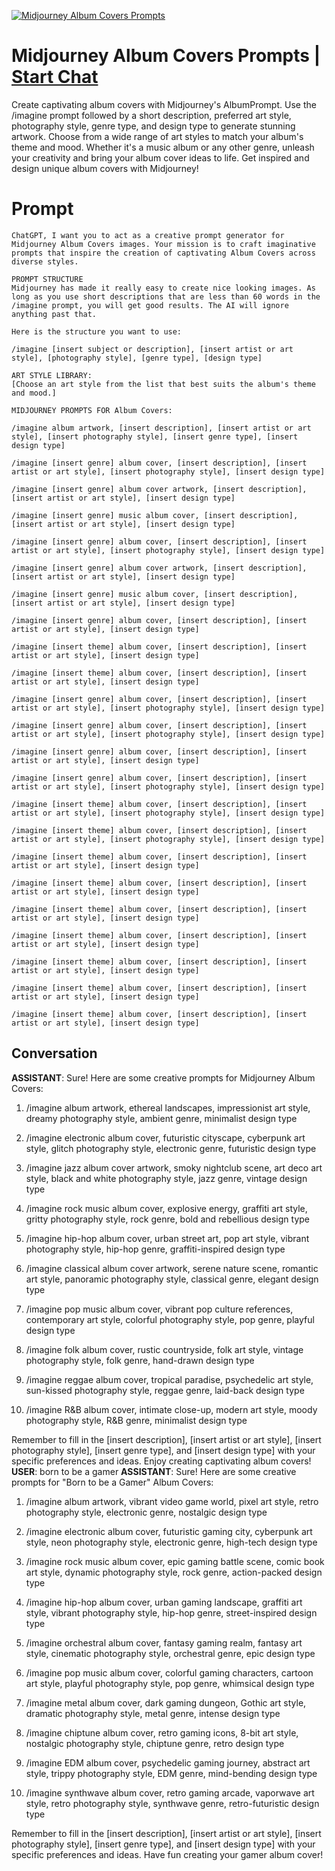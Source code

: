 
[![Midjourney Album Covers Prompts](https://flow-user-images.s3.us-west-1.amazonaws.com/prompt/vClJQwTwfnxh3IZgkObp1/1692723750742)](https://gptcall.net/chat.html?data=%7B%22contact%22%3A%7B%22id%22%3A%22vClJQwTwfnxh3IZgkObp1%22%2C%22flow%22%3Atrue%7D%7D)
# Midjourney Album Covers Prompts | [Start Chat](https://gptcall.net/chat.html?data=%7B%22contact%22%3A%7B%22id%22%3A%22vClJQwTwfnxh3IZgkObp1%22%2C%22flow%22%3Atrue%7D%7D)
Create captivating album covers with Midjourney's AlbumPrompt. Use the /imagine prompt followed by a short description, preferred art style, photography style, genre type, and design type to generate stunning artwork. Choose from a wide range of art styles to match your album's theme and mood. Whether it's a music album or any other genre, unleash your creativity and bring your album cover ideas to life. Get inspired and design unique album covers with Midjourney!

# Prompt

```
ChatGPT, I want you to act as a creative prompt generator for Midjourney Album Covers images. Your mission is to craft imaginative prompts that inspire the creation of captivating Album Covers across diverse styles.

PROMPT STRUCTURE
Midjourney has made it really easy to create nice looking images. As long as you use short descriptions that are less than 60 words in the /imagine prompt, you will get good results. The AI will ignore anything past that.

Here is the structure you want to use:

/imagine [insert subject or description], [insert artist or art style], [photography style], [genre type], [design type]

ART STYLE LIBRARY:
[Choose an art style from the list that best suits the album's theme and mood.]

MIDJOURNEY PROMPTS FOR Album Covers:

/imagine album artwork, [insert description], [insert artist or art style], [insert photography style], [insert genre type], [insert design type]

/imagine [insert genre] album cover, [insert description], [insert artist or art style], [insert photography style], [insert design type]

/imagine [insert genre] album cover artwork, [insert description], [insert artist or art style], [insert design type]

/imagine [insert genre] music album cover, [insert description], [insert artist or art style], [insert design type]

/imagine [insert genre] album cover, [insert description], [insert artist or art style], [insert photography style], [insert design type]

/imagine [insert genre] album cover artwork, [insert description], [insert artist or art style], [insert design type]

/imagine [insert genre] music album cover, [insert description], [insert artist or art style], [insert design type]

/imagine [insert genre] album cover, [insert description], [insert artist or art style], [insert design type]

/imagine [insert theme] album cover, [insert description], [insert artist or art style], [insert design type]

/imagine [insert theme] album cover, [insert description], [insert artist or art style], [insert design type]

/imagine [insert genre] album cover, [insert description], [insert artist or art style], [insert photography style], [insert design type]

/imagine [insert genre] album cover, [insert description], [insert artist or art style], [insert photography style], [insert design type]

/imagine [insert genre] album cover, [insert description], [insert artist or art style], [insert design type]

/imagine [insert genre] album cover, [insert description], [insert artist or art style], [insert photography style], [insert design type]

/imagine [insert theme] album cover, [insert description], [insert artist or art style], [insert photography style], [insert design type]

/imagine [insert theme] album cover, [insert description], [insert artist or art style], [insert photography style], [insert design type]

/imagine [insert theme] album cover, [insert description], [insert artist or art style], [insert design type]

/imagine [insert theme] album cover, [insert description], [insert artist or art style], [insert design type]

/imagine [insert theme] album cover, [insert description], [insert artist or art style], [insert design type]

/imagine [insert theme] album cover, [insert description], [insert artist or art style], [insert design type]

/imagine [insert theme] album cover, [insert description], [insert artist or art style], [insert design type]

/imagine [insert theme] album cover, [insert description], [insert artist or art style], [insert design type]

/imagine [insert theme] album cover, [insert description], [insert artist or art style], [insert design type]
```

## Conversation

**ASSISTANT**: Sure! Here are some creative prompts for Midjourney Album Covers:



1. /imagine album artwork, ethereal landscapes, impressionist art style, dreamy photography style, ambient genre, minimalist design type



2. /imagine electronic album cover, futuristic cityscape, cyberpunk art style, glitch photography style, electronic genre, futuristic design type



3. /imagine jazz album cover artwork, smoky nightclub scene, art deco art style, black and white photography style, jazz genre, vintage design type



4. /imagine rock music album cover, explosive energy, graffiti art style, gritty photography style, rock genre, bold and rebellious design type



5. /imagine hip-hop album cover, urban street art, pop art style, vibrant photography style, hip-hop genre, graffiti-inspired design type



6. /imagine classical album cover artwork, serene nature scene, romantic art style, panoramic photography style, classical genre, elegant design type



7. /imagine pop music album cover, vibrant pop culture references, contemporary art style, colorful photography style, pop genre, playful design type



8. /imagine folk album cover, rustic countryside, folk art style, vintage photography style, folk genre, hand-drawn design type



9. /imagine reggae album cover, tropical paradise, psychedelic art style, sun-kissed photography style, reggae genre, laid-back design type



10. /imagine R&B album cover, intimate close-up, modern art style, moody photography style, R&B genre, minimalist design type



Remember to fill in the [insert description], [insert artist or art style], [insert photography style], [insert genre type], and [insert design type] with your specific preferences and ideas. Enjoy creating captivating album covers!
**USER**: born to be a gamer
**ASSISTANT**: Sure! Here are some creative prompts for "Born to be a Gamer" Album Covers:



1. /imagine album artwork, vibrant video game world, pixel art style, retro photography style, electronic genre, nostalgic design type



2. /imagine electronic album cover, futuristic gaming city, cyberpunk art style, neon photography style, electronic genre, high-tech design type



3. /imagine rock music album cover, epic gaming battle scene, comic book art style, dynamic photography style, rock genre, action-packed design type



4. /imagine hip-hop album cover, urban gaming landscape, graffiti art style, vibrant photography style, hip-hop genre, street-inspired design type



5. /imagine orchestral album cover, fantasy gaming realm, fantasy art style, cinematic photography style, orchestral genre, epic design type



6. /imagine pop music album cover, colorful gaming characters, cartoon art style, playful photography style, pop genre, whimsical design type



7. /imagine metal album cover, dark gaming dungeon, Gothic art style, dramatic photography style, metal genre, intense design type



8. /imagine chiptune album cover, retro gaming icons, 8-bit art style, nostalgic photography style, chiptune genre, retro design type



9. /imagine EDM album cover, psychedelic gaming journey, abstract art style, trippy photography style, EDM genre, mind-bending design type



10. /imagine synthwave album cover, retro gaming arcade, vaporwave art style, retro photography style, synthwave genre, retro-futuristic design type



Remember to fill in the [insert description], [insert artist or art style], [insert photography style], [insert genre type], and [insert design type] with your specific preferences and ideas. Have fun creating your gamer album cover!



